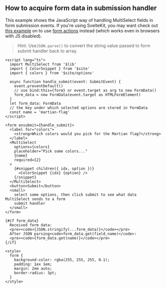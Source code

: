 ## How to acquire form data in submission handler

This example shows the JavaScript way of handling MultiSelect fields in form submission events. If you're using SvelteKit, you may want check out [this example](/kit-form-actions) on to use [form actions](https://kit.svelte.dev/docs/form-actions) instead (which works even in browsers with JS disabled).

> Hint: Use<code>JSON.parse()</code> to convert the string value passed to form submit handler back to array.

```svelte example stackblitz
<script lang="ts">
  import MultiSelect from '$lib'
  import { ColorSnippet } from '$site'
  import { colors } from '$site/options'

  async function handle_submit(event: SubmitEvent) {
    event.preventDefault()
    // use bind:this={form} or event.target as arg to new FormData()
    form_data = new FormData(event.target as HTMLFormElement)
  }
  let form_data: FormData
  // the key under which selected options are stored in FormData
  const name = 'martian-flag'
</script>

<form onsubmit={handle_submit}>
  <label for="colors">
    <strong>Which colors would you pick for the Martian flag?</strong>
  </label>
  <MultiSelect
    options={colors}
    placeholder="Pick some colors..."
    {name}
    required={2}
  >
    {#snippet children({ idx, option })}
      <ColorSnippet {idx} {option} />
    {/snippet}
  </MultiSelect>
  <button>Submit</button>
  <small>
    select some options, then click submit to see what data MultiSelect sends to a form
    submit handler
  </small>
</form>

{#if form_data}
  Received form data:
  <pre><code>{JSON.stringify(...form_data)}</code></pre>
  After JSON parsing<code>form_data.get(field_name)</code>:
  <pre><code>{form_data.get(name)}</code></pre>
{/if}

<style>
  form {
    background-color: rgba(255, 255, 255, 0.1);
    padding: 1ex 1em;
    margin: 2em auto;
    border-radius: 3pt;
  }
</style>
```
